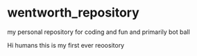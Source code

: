 # wentworth_repository
my personal repository for coding and fun and primarily bot ball

Hi humans this is my first ever reoository


